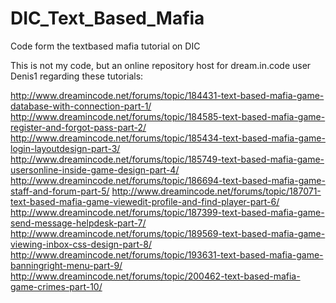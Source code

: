 DIC_Text_Based_Mafia
====================

Code form the textbased mafia tutorial on DIC


This is not my code, but an online repository host for dream.in.code user Denis1 regarding these tutorials:

http://www.dreamincode.net/forums/topic/184431-text-based-mafia-game-database-with-connection-part-1/
http://www.dreamincode.net/forums/topic/184585-text-based-mafia-game-register-and-forgot-pass-part-2/
http://www.dreamincode.net/forums/topic/185434-text-based-mafia-game-login-layoutdesign-part-3/
http://www.dreamincode.net/forums/topic/185749-text-based-mafia-game-usersonline-inside-game-design-part-4/
http://www.dreamincode.net/forums/topic/186694-text-based-mafia-game-staff-and-forum-part-5/
http://www.dreamincode.net/forums/topic/187071-text-based-mafia-game-viewedit-profile-and-find-player-part-6/
http://www.dreamincode.net/forums/topic/187399-text-based-mafia-game-send-message-helpdesk-part-7/
http://www.dreamincode.net/forums/topic/189569-text-based-mafia-game-viewing-inbox-css-design-part-8/
http://www.dreamincode.net/forums/topic/193631-text-based-mafia-game-banningright-menu-part-9/
http://www.dreamincode.net/forums/topic/200462-text-based-mafia-game-crimes-part-10/



